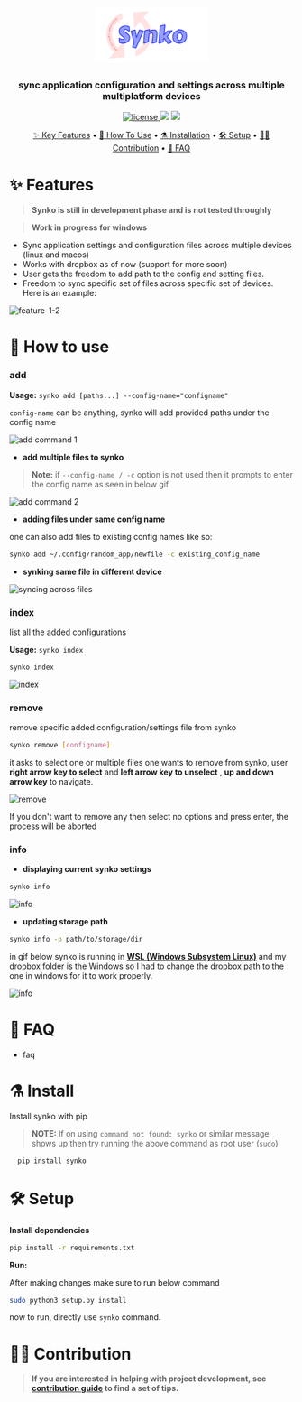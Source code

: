 

<h1 align="center">
  <br>
  <a href="https://github.com/souvikinator/synko"><img src="https://github.com/souvikinator/synko/blob/master/assets/logo.png" alt="synko" width="200"></a>
  <br>
</h1>

<h3 align="center">sync application configuration and settings across multiple multiplatform devices</h3>
<p align="center">
  <a href="https://opensource.org/licenses/">
    <img src="https://img.shields.io/badge/License-GPL%20v3-yellow.svg"
         alt="license">
  </a>
  <a href="https://github.com/souvikinator/synko/issues"><img src="https://img.shields.io/github/issues/souvikinator/synko"></a>
  <img src="https://img.shields.io/badge/made%20with-python-blue">
</p>

<p align="center">
  <a href="#-features">✨ Key Features</a> •
  <a href="#-how-to-use">📑 How To Use</a> •
  <a href="#%EF%B8%8F-install">⚗️ Installation</a> •
  <a href="#%EF%B8%8F-setup">🛠️ Setup</a> •
  <a href="#-contribution">👨🧑 Contribution</a> •
  <a href="#-faq">🤔 FAQ</a> 
</p>

# ✨ Features

> **Synko is still in development phase and is not tested throughly**

> **Work in progress for windows**

- Sync application settings and configuration files across multiple devices (linux and macos)
- Works with dropbox as of now (support for more soon)
- User gets the freedom to add path to the config and setting files.
- Freedom to sync specific set of files across specific set of devices. Here is an example:

![feature-1-2](https://github.com/souvikinator/synko/blob/master/assets/feature-1-2.png)

# 📑 How to use

### add


**Usage:** `synko add [paths...] --config-name="configname"`

`config-name` can be anything, synko will add provided paths under the config name

![add command 1](https://github.com/souvikinator/synko/blob/master/assets/add-cmd-2.gif)

- **add multiple files  to synko**

> **Note:** if `--config-name / -c` option is not used then it prompts to enter the config name as seen in below gif


![add command 2](https://github.com/souvikinator/synko/raw/master/assets/add-cmd-1.gif)

- **adding files under same config name**

one can also add files to existing config names like so:

```bash
synko add ~/.config/random_app/newfile -c existing_config_name
```

- **synking same file in different device**

![syncing across files](https://github.com/souvikinator/synko/blob/master/assets/synko-add-other-device.gif)

### index

list all the added configurations

**Usage:** `synko index`

```bash
synko index
```

![index](https://github.com/souvikinator/synko/blob/master/assets/index-cmd.gif)

### remove

remove specific added configuration/settings file from synko

```bash
synko remove [configname]
```

it asks to select one or multiple files one wants to remove from synko, user **right arrow key to select** and **left arrow key to unselect** , **up and down arrow key** to navigate.

![remove](https://github.com/souvikinator/synko/raw/master/assets/remove-cmd-1.gif)

If you don't want to remove any then select no options and press enter, the process will be aborted 


### info

- **displaying current synko settings**

```bash
synko info
```

![info](https://github.com/souvikinator/synko/raw/master/assets/info-cmd-1.gif)

- **updating storage path**

```bash
synko info -p path/to/storage/dir
```
in gif below synko is running in **[WSL (Windows Subsystem Linux)](https://docs.microsoft.com/en-us/windows/wsl/about)** and my dropbox folder is the Windows so I had to change the dropbox path to the one in windows for it to work properly.

![info](https://github.com/souvikinator/synko/raw/master/assets/info-path-update.gif)

# 🤔 FAQ

- faq

# ⚗️ Install

Install synko with pip

> **NOTE:** If on using `command not found: synko` or similar message shows up then try running the above command as root user (`sudo`)

```bash
  pip install synko
```

# 🛠️ Setup

**Install dependencies**

```bash
pip install -r requirements.txt
```

**Run:**

After making changes make sure to run below command

```bash
sudo python3 setup.py install
```

now to run, directly use `synko` command.

# 👨🧑 Contribution

> **If you are interested in helping with project development, see [contribution guide](https://github.com/souvikinator/synko/blob/master/CONTRIBUTING.md) to find a set of tips.**

